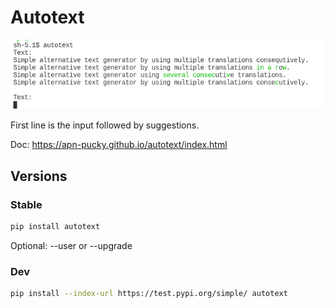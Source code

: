 # Autotext

![IMG](/img/img.png)

First line is the input followed by suggestions.

Doc: <https://apn-pucky.github.io/autotext/index.html>

## Versions

### Stable

```sh
pip install autotext
```

Optional: --user or --upgrade

### Dev

```sh
pip install --index-url https://test.pypi.org/simple/ autotext
```
